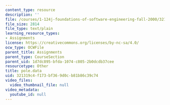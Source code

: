 ```yaml
---
content_type: resource
description: ''
file: /courses/1-124j-foundations-of-software-engineering-fall-2000/321319c4f173bf369d0cb81b86c39c74_pole.data
file_size: 2814
file_type: text/plain
learning_resource_types:
- Assignments
license: https://creativecommons.org/licenses/by-nc-sa/4.0/
ocw_type: OCWFile
parent_title: Assignments
parent_type: CourseSection
parent_uid: 1d7dc895-bfda-1074-c805-2b0dcdb37cee
resourcetype: Other
title: pole.data
uid: 321319c4-f173-bf36-9d0c-b81b86c39c74
video_files:
  video_thumbnail_file: null
video_metadata:
  youtube_id: null
---
```

